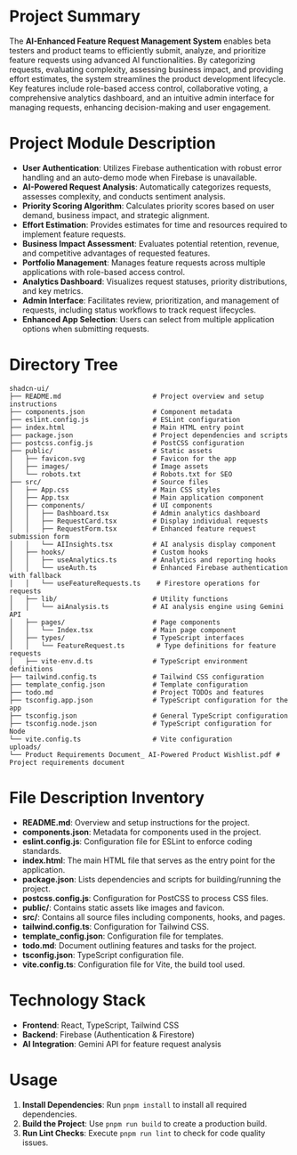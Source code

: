 # Project Summary
The **AI-Enhanced Feature Request Management System** enables beta testers and product teams to efficiently submit, analyze, and prioritize feature requests using advanced AI functionalities. By categorizing requests, evaluating complexity, assessing business impact, and providing effort estimates, the system streamlines the product development lifecycle. Key features include role-based access control, collaborative voting, a comprehensive analytics dashboard, and an intuitive admin interface for managing requests, enhancing decision-making and user engagement.

# Project Module Description
- **User Authentication**: Utilizes Firebase authentication with robust error handling and an auto-demo mode when Firebase is unavailable.
- **AI-Powered Request Analysis**: Automatically categorizes requests, assesses complexity, and conducts sentiment analysis.
- **Priority Scoring Algorithm**: Calculates priority scores based on user demand, business impact, and strategic alignment.
- **Effort Estimation**: Provides estimates for time and resources required to implement feature requests.
- **Business Impact Assessment**: Evaluates potential retention, revenue, and competitive advantages of requested features.
- **Portfolio Management**: Manages feature requests across multiple applications with role-based access control.
- **Analytics Dashboard**: Visualizes request statuses, priority distributions, and key metrics.
- **Admin Interface**: Facilitates review, prioritization, and management of requests, including status workflows to track request lifecycles.
- **Enhanced App Selection**: Users can select from multiple application options when submitting requests.

# Directory Tree
```
shadcn-ui/
├── README.md                       # Project overview and setup instructions
├── components.json                 # Component metadata
├── eslint.config.js                # ESLint configuration
├── index.html                      # Main HTML entry point
├── package.json                    # Project dependencies and scripts
├── postcss.config.js               # PostCSS configuration
├── public/                         # Static assets
│   ├── favicon.svg                 # Favicon for the app
│   ├── images/                     # Image assets
│   └── robots.txt                  # Robots.txt for SEO
├── src/                            # Source files
│   ├── App.css                     # Main CSS styles
│   ├── App.tsx                     # Main application component
│   ├── components/                 # UI components
│   │   ├── Dashboard.tsx           # Admin analytics dashboard
│   │   ├── RequestCard.tsx         # Display individual requests
│   │   ├── RequestForm.tsx         # Enhanced feature request submission form
│   │   └── AIInsights.tsx          # AI analysis display component
│   ├── hooks/                      # Custom hooks
│   │   ├── useAnalytics.ts         # Analytics and reporting hooks
│   │   └── useAuth.ts              # Enhanced Firebase authentication with fallback
│   │   └── useFeatureRequests.ts    # Firestore operations for requests
│   ├── lib/                        # Utility functions
│   │   └── aiAnalysis.ts           # AI analysis engine using Gemini API
│   ├── pages/                      # Page components
│   │   └── Index.tsx               # Main page component
│   ├── types/                      # TypeScript interfaces
│   │   └── FeatureRequest.ts        # Type definitions for feature requests
│   ├── vite-env.d.ts               # TypeScript environment definitions
├── tailwind.config.ts              # Tailwind CSS configuration
├── template_config.json            # Template configuration
├── todo.md                         # Project TODOs and features
├── tsconfig.app.json               # TypeScript configuration for the app
├── tsconfig.json                   # General TypeScript configuration
├── tsconfig.node.json              # TypeScript configuration for Node
└── vite.config.ts                  # Vite configuration
uploads/
└── Product Requirements Document_ AI-Powered Product Wishlist.pdf # Project requirements document
```

# File Description Inventory
- **README.md**: Overview and setup instructions for the project.
- **components.json**: Metadata for components used in the project.
- **eslint.config.js**: Configuration file for ESLint to enforce coding standards.
- **index.html**: The main HTML file that serves as the entry point for the application.
- **package.json**: Lists dependencies and scripts for building/running the project.
- **postcss.config.js**: Configuration for PostCSS to process CSS files.
- **public/**: Contains static assets like images and favicon.
- **src/**: Contains all source files including components, hooks, and pages.
- **tailwind.config.ts**: Configuration for Tailwind CSS.
- **template_config.json**: Configuration file for templates.
- **todo.md**: Document outlining features and tasks for the project.
- **tsconfig.json**: TypeScript configuration file.
- **vite.config.ts**: Configuration file for Vite, the build tool used.

# Technology Stack
- **Frontend**: React, TypeScript, Tailwind CSS
- **Backend**: Firebase (Authentication & Firestore)
- **AI Integration**: Gemini API for feature request analysis

# Usage
1. **Install Dependencies**: Run `pnpm install` to install all required dependencies.
2. **Build the Project**: Use `pnpm run build` to create a production build.
3. **Run Lint Checks**: Execute `pnpm run lint` to check for code quality issues.
